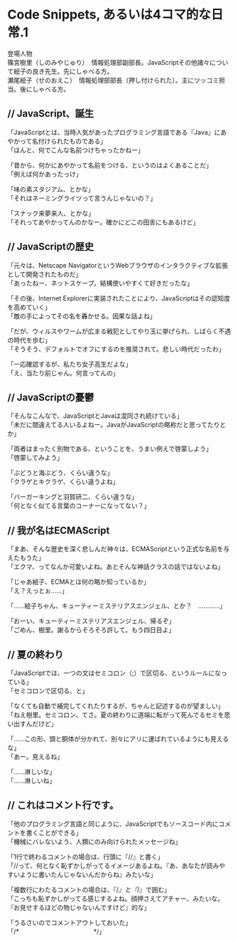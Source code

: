 # Code Snippets, あるいは4コマ的な日常.1

登場人物  
篠宮樹里（しのみやじゅり）　情報処理部副部長。JavaScriptその他諸々について絵子の良き先生。先にしゃべる方。  
瀬尾絵子（せのおえこ）　情報処理部部長（押し付けられた）。主にツッコミ担当。後にしゃべる方。

## // JavaScript、誕生

「JavaScriptとは、当時人気があったプログラミング言語である『Java』にあやかって名付けられたものである」  
「ほんと、何でこんな名前つけちゃったかねー」

「昔から、何かにあやかって名前をつける、というのはよくあることだ」  
「例えば何かあったっけ」

「味の素スタジアム、とかな」  
「それはネーミングライツって言うんじゃないの？」

「スナック来夢来人、とかな」  
「それってあやかってんのかなー。確かにどこの田舎にもあるけど」

## // JavaScriptの歴史

「元々は、Netscape NavigatorというWebブラウザのインタラクティブな拡張として開発されたものだ」  
「あったねー、ネットスケープ。結構使いやすくて好きだったな」

「その後、Internet Explorerに実装されたことにより、JavaScriptはその認知度を高めていく」  
「敵の手によってその名を轟かせる。因果な話よね」

「だが、ウィルスやワームが広まる戦犯としてやり玉に挙げられ、しばらく不遇の時代を歩む」  
「そうそう、デフォルトでオフにするのを推奨されて。悲しい時代だったわ」

「一応確認するが、私たち女子高生だよな」  
「え、当たり前じゃん。何言ってんの」

## // JavaScriptの憂鬱

「そんなこんなで、JavaScriptとJavaは混同され続けている」  
「未だに間違えてる人いるよねー。JavaがJavaScriptの略称だと思ってたりとか」

「両者はまったく別物である、ということを、うまい例えで啓蒙しよう」  
「啓蒙してみよう」

「ぶどうと海ぶどう、くらい違うな」  
「クラゲとキクラゲ、くらい違うよね」

「バーガーキングと羽賀研二、くらい違うな」  
「何となく似てる言葉のコーナーになってない？」

## // 我が名はECMAScript

「まあ、そんな歴史を深く悲しんだ神々は、ECMAScriptという正式な名前を与えたもうた」  
「エクマ、ってなんか可愛いよね。あとそんな神話クラスの話ではないよね」

「じゃあ絵子、ECMAとは何の略か知っているか」  
「え？えっとぉ……」

「……絵子ちゃん、キューティーミステリアスエンジェル、とか？　…………」

「おーい、キューティーミステリアスエンジェル、帰るぞ」  
「ごめん、樹里。謝るからそろそろ許して。もう四日目よ」

## // 夏の終わり

「JavaScriptでは、一つの文はセミコロン（;）で区切る、というルールになっている」  
「セミコロンで区切る、と」

「なくても自動で補完してくれたりするが、ちゃんと記述するのが望ましい」  
「ねえ樹里。セミコロン、てさ。夏の終わりに道端に転がって死んでるセミを思い出すんだけど」

「……この形、頭と胴体が分かれて、別々にアリに運ばれているようにも見えるな」  
「あー。見えるね」

「……淋しいな」  
「……淋しいね」

## // これはコメント行です。

「他のプログラミング言語と同じように、JavaScriptでもソースコード内にコメントを書くことができる」  
「機械にバレないよう、人類にのみ向けられたメッセージね」

「1行で終わるコメントの場合は、行頭に『//』と書く」  
「//って、何となく恥ずかしがってるイメージあるよね。『あ、あなたが読みやすいように書いたんじゃないんだからね』みたいな」

「複数行にわたるコメントの場合は、『/*』と『*/』で囲む」  
「こっちも恥ずかしがってる感じするよね。顔押さえてアチャー、みたいな。『お見せするほどの物じゃないんですけど』的な」

「うるさいのでコメントアウトしておいた」  
「/*　　　　　　　　　　　　*/」